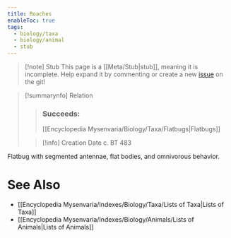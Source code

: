 ```yaml
---
title: Roaches
enableToc: true
tags:
  - biology/taxa
  - biology/animal
  - stub
---
```


> [!note] Stub
> This page is a [[Meta/Stub|stub]], meaning it is incomplete. Help expand it by commenting or create a new [issue](https://github.com/RagtimeGal/quartz--encyclopedia-mysenvaria/issues/new/choose) on the git!


> [!summary[](Meta/Stubs.md)nfo] Relation
> > ### Succeeds:
> > [[Encyclopedia Mysenvaria/Biology/Taxa/Flatbugs|Flatbugs]]
>
> > [!info] Creation Date
> > c. BT 483

Flatbug with segmented antennae, flat bodies, and omnivorous behavior.

# See Also
- [[Encyclopedia Mysenvaria/Indexes/Biology/Taxa/Lists of Taxa|Lists of Taxa]]
- [[Encyclopedia Mysenvaria/Indexes/Biology/Animals/Lists of Animals|Lists of Animals]]
